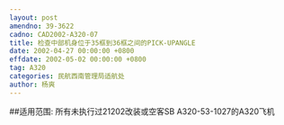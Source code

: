 ```yaml
---
layout: post
amendno: 39-3622
cadno: CAD2002-A320-07
title: 检查中部机身位于35框到36框之间的PICK-UPANGLE
date: 2002-04-27 00:00:00 +0800
effdate: 2002-05-02 00:00:00 +0800
tag: A320
categories: 民航西南管理局适航处
author: 杨爽
---
```


##适用范围:
所有未执行过21202改装或空客SB A320-53-1027的A320飞机

